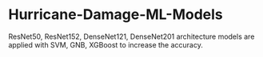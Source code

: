 # Hurricane-Damage-ML-Models
ResNet50, ResNet152, DenseNet121, DenseNet201 architecture models are applied with SVM, GNB, XGBoost to increase the accuracy. 
